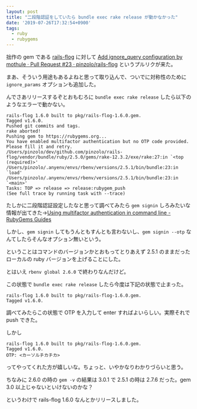 ```yaml
---
layout: post
title: "二段階認証をしていたら bundle exec rake release が動かなかった"
date: '2019-07-26T17:32:54+0900'
tags:
  - ruby
  - rubygems
---
```


拙作の gem である [rails-flog](https://github.com/pinzolo/rails-flog) に対して [Add ignore\_query configuration by mothule · Pull Request \#23 · pinzolo/rails\-flog](https://github.com/pinzolo/rails-flog/pull/23) というプルリクが来た。

まあ、そういう用途もあるよねと思って取り込んで、ついでに対称性のために `ignore_params` オプションも追加した。

んでさあリリースするぞとおもむろに `bundle exec rake release` したら以下のようなエラーで動かない。

```
rails-flog 1.6.0 built to pkg/rails-flog-1.6.0.gem.
Tagged v1.6.0.
Pushed git commits and tags.
rake aborted!
Pushing gem to https://rubygems.org...
You have enabled multifactor authentication but no OTP code provided. Please fill it and retry.
/Users/pinzolo/dev/github.com/pinzolo/rails-flog/vendor/bundle/ruby/2.5.0/gems/rake-12.3.2/exe/rake:27:in `<top (required)>'
/Users/pinzolo/.anyenv/envs/rbenv/versions/2.5.1/bin/bundle:23:in `load'
/Users/pinzolo/.anyenv/envs/rbenv/versions/2.5.1/bin/bundle:23:in `<main>'
Tasks: TOP => release => release:rubygem_push
(See full trace by running task with --trace)
```

たしかに二段階認証設定したなと思って調べてみたら `gem signin` しろみたいな情報が出てきた→[Using multifactor authentication in command line \- RubyGems Guides](https://guides.rubygems.org/using-mfa-in-command-line/)

しかし、`gem signin` してもうんともすんとも言わないし、`gem signin --otp` なんてしたらそんなオプション無いという。

ということはコマンドのバージョンかとおもってとりあえず 2.5.1 のままだったローカルの ruby バージョンを上げることにした。

とはいえ `rbenv global 2.6.0` で終わりなんだけど。

この状態で `bundle exec rake release` したら今度は下記の状態で止まった。

```
rails-flog 1.6.0 built to pkg/rails-flog-1.6.0.gem.
Tagged v1.6.0.
```

調べてみたらこの状態で OTP を入力して enter すればよいらしい。実際それで push できた。

しかし

```
rails-flog 1.6.0 built to pkg/rails-flog-1.6.0.gem.
Tagged v1.6.0.
OTP: <カーソルチカチカ>
```

ってやってくれた方が嬉しいな。ちょっと、いやかなりわかりづらいと思う。

ちなみに 2.6.0 の時の `gem -v` の結果は 3.0.1 で 2.5.1 の時は 2.7.6 だった。gem 3.0 以上じゃないといけないのかな？

というわけで rails-flog 1.6.0 なんとかリリースしました。
